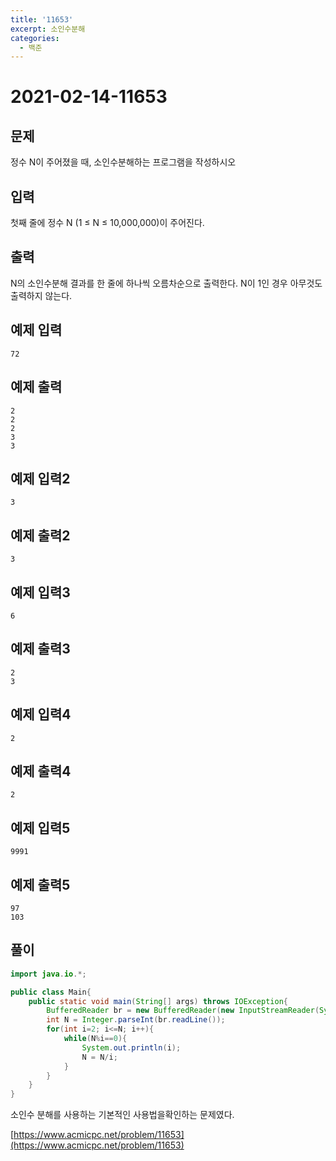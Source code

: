 ```yaml
---
title: '11653'
excerpt: 소인수분해
categories:
  - 백준
---
```


# 2021-02-14-11653

## 문제

정수 N이 주어졌을 때, 소인수분해하는 프로그램을 작성하시오

## 입력

첫째 줄에 정수 N \(1 ≤ N ≤ 10,000,000\)이 주어진다.

## 출력

N의 소인수분해 결과를 한 줄에 하나씩 오름차순으로 출력한다. N이 1인 경우 아무것도 출력하지 않는다.

## 예제 입력

```text
72
```

## 예제 출력

```text
2
2
2
3
3
```

## 예제 입력2

```text
3
```

## 예제 출력2

```text
3
```

## 예제 입력3

```text
6
```

## 예제 출력3

```text
2
3
```

## 예제 입력4

```text
2
```

## 예제 출력4

```text
2
```

## 예제 입력5

```text
9991
```

## 예제 출력5

```text
97
103
```

## 풀이

```java
import java.io.*;

public class Main{
    public static void main(String[] args) throws IOException{
        BufferedReader br = new BufferedReader(new InputStreamReader(System.in));
        int N = Integer.parseInt(br.readLine());
        for(int i=2; i<=N; i++){
            while(N%i==0){
                System.out.println(i);
                N = N/i;
            }
        }
    }
}
```

소인수 분해를 사용하는 기본적인 사용법을확인하는 문제였다.

[https://www.acmicpc.net/problem/11653](https://www.acmicpc.net/problem/11653)

